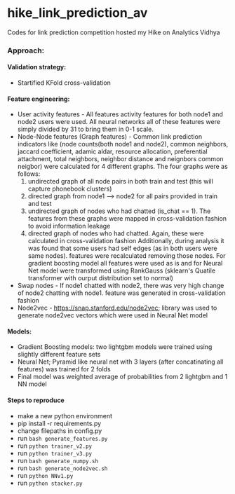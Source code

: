 # hike_link_prediction_av
Codes for link prediction competition hosted my Hike on Analytics Vidhya


### Approach:

#### Validation strategy:
- Startified KFold cross-validation

#### Feature engineering:
* User activity features - All features activity features for both node1 and node2 users were used. All neural networks all of these features were simply divided by 31 to bring them in 0-1 scale.
* Node-Node features (Graph features) - Common link prediction indicators like (node counts(both node1 and node2), common neighbors, jaccard coefficient, adamic aldar, resource allocation, preferential attachment, total neighbors, neighbor distance and neignbors common neigbor) were calculated for 4 different graphs. The four graphs were as follows:
    1. undirected graph of all node pairs in both train and test (this will capture phonebook clusters)
    2. directed graph from node1 --> node2 for all pairs provided in train and test
    3. undirected graph of nodes who had chatted (is_chat == 1). The features from these graphs were mapped in cross-validation fashion to avoid information leakage
    4. directed graph of nodes who had chatted. Again, these were calculated in cross-validation fashion
    Additionally, during analysis it was found that some users had self edges (as in both users were same nodes). features were recalculated removing those nodes. For gradient boosting model all features were used as is and for Neural Net model were transformed using RankGauss (sklearn's Quatile transformer with ourput distribution set to normal)
* Swap nodes - If node1 chatted with node2, there was very high change of node2 chatting with node1. feature was generated in cross-validation fashion
* Node2vec - https://snap.stanford.edu/node2vec; library was used to generate node2vec vectors which were used in Neural Net model

#### Models:
* Gradient Boosting models: two lightgbm models were trained using slightly different feature sets
* Neural Net; Pyramid like neural net with 3 layers (after concatinating all features) was trained for 2 folds
* Final model was weighted average of probabilities from 2 lightgbm and 1 NN model

#### Steps to reproduce
* make a new python environment
* pip install -r requirements.py
* change filepaths in config.py
* run `bash generate_features.py`
* run `python trainer_v2.py`
* run `python trainer_v3.py`
* run `bash generate_numpy.sh`
* run `bash generate_node2vec.sh`
* run `python NNv1.py`
* run `python stacker.py`

